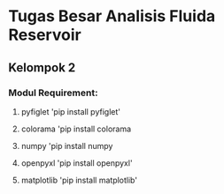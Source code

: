 # Tugas Besar Analisis Fluida Reservoir
## Kelompok 2

### Modul Requirement:
1. pyfiglet 
'pip install pyfiglet'

2. colorama
'pip install colorama

3. numpy
'pip install numpy

4. openpyxl
'pip install openpyxl'

5. matplotlib
'pip install matplotlib'